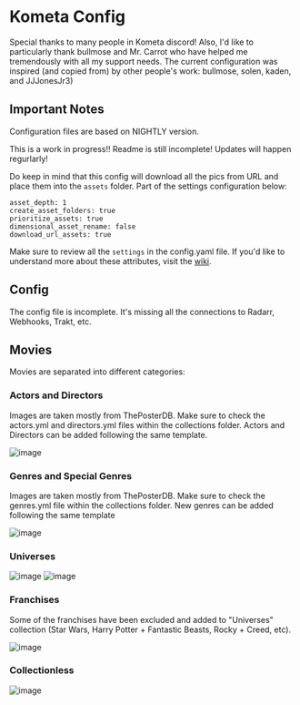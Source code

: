 # Kometa Config
Special thanks to many people in Kometa discord! Also, I'd like to particularly thank bullmose and Mr. Carrot who have helped me tremendously with all my support needs. 
The current configuration was inspired (and copied from) by other people's work: bullmose, solen, kaden, and JJJonesJr3)

## Important Notes

Configuration files are based on NIGHTLY version.

This is a work in progress!! Readme is still incomplete! Updates will happen regurlarly!

Do keep in mind that this config will download all the pics from URL and place them into the `assets` folder. Part of the settings configuration below:
```
asset_depth: 1
create_asset_folders: true
prioritize_assets: true
dimensional_asset_rename: false
download_url_assets: true
```
Make sure to review all the `settings` in the config.yaml file.
If you'd like to understand more about these attributes, visit the [wiki](https://metamanager.wiki/en/nightly/config/settings/). 

## Config

The config file is incomplete. It's missing all the connections to Radarr, Webhooks, Trakt, etc.

## Movies

Movies are separated into different categories:

### Actors and Directors

Images are taken mostly from ThePosterDB. Make sure to check the actors.yml and directors.yml files within the collections folder. Actors and Directors can be added following the same template.

![image](https://github.com/goldcoin93/kometa-config1/assets/25493830/0b9093ec-df91-42d5-bd7d-1cd27fc35226)

### Genres and Special Genres

Images are taken mostly from ThePosterDB. Make sure to check the genres.yml file within the collections folder. New genres can be added following the same template

![image](https://github.com/goldcoin93/kometa-config1/assets/25493830/e89f2548-19df-4909-9b50-40691a7e2d23)

### Universes

![image](https://github.com/goldcoin93/kometa-config1/assets/25493830/a253c147-2347-404c-8252-98931131930e) ![image](https://github.com/goldcoin93/kometa-config1/assets/25493830/390434d6-e13a-41af-aa5b-39e0be5d4bab)

### Franchises

Some of the franchises have been excluded and added to "Universes" collection (Star Wars, Harry Potter + Fantastic Beasts, Rocky + Creed, etc).

![image](https://github.com/goldcoin93/kometa-config1/assets/25493830/43fa9653-f9fc-41ad-85b7-e086325b63c2)


### Collectionless

![image](https://github.com/goldcoin93/kometa-config1/assets/25493830/e2820f84-1ff2-43bc-b57a-4b560cdb1788)







